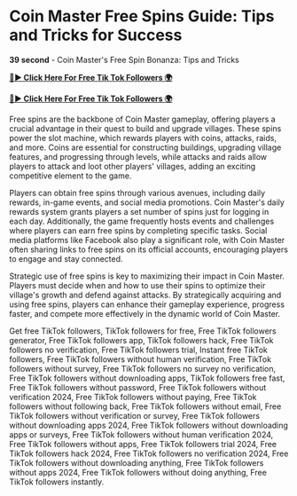 # Coin Master Free Spins Guide: Tips and Tricks for Success


**39 second** - Coin Master's Free Spin Bonanza: Tips and Tricks


[**🔴► Click Here For Free Tik Tok Followers 🌍**](https://jimaddadel.github.io/Coin)

[**🔴► Click Here For Free Tik Tok Followers 🌍**](https://jimaddadel.github.io/Coin)

Free spins are the backbone of Coin Master gameplay, offering players a crucial advantage in their quest to build and upgrade villages. These spins power the slot machine, which rewards players with coins, attacks, raids, and more. Coins are essential for constructing buildings, upgrading village features, and progressing through levels, while attacks and raids allow players to attack and loot other players' villages, adding an exciting competitive element to the game.

Players can obtain free spins through various avenues, including daily rewards, in-game events, and social media promotions. Coin Master's daily rewards system grants players a set number of spins just for logging in each day. Additionally, the game frequently hosts events and challenges where players can earn free spins by completing specific tasks. Social media platforms like Facebook also play a significant role, with Coin Master often sharing links to free spins on its official accounts, encouraging players to engage and stay connected.

Strategic use of free spins is key to maximizing their impact in Coin Master. Players must decide when and how to use their spins to optimize their village's growth and defend against attacks. By strategically acquiring and using free spins, players can enhance their gameplay experience, progress faster, and compete more effectively in the dynamic world of Coin Master.

Get free TikTok followers, TikTok followers for free, Free TikTok followers generator, Free TikTok followers app, TikTok followers hack, Free TikTok followers no verification, Free TikTok followers trial, Instant free TikTok followers, Free TikTok followers without human verification, Free TikTok followers without survey, Free TikTok followers no survey no verification, Free TikTok followers without downloading apps, TikTok followers free fast, Free TikTok followers without password, Free TikTok followers without verification 2024, Free TikTok followers without paying, Free TikTok followers without following back, Free TikTok followers without email, Free TikTok followers without verification or survey, Free TikTok followers without downloading apps 2024, Free TikTok followers without downloading apps or surveys, Free TikTok followers without human verification 2024, Free TikTok followers without apps, Free TikTok followers trial 2024, Free TikTok followers hack 2024, Free TikTok followers no verification 2024, Free TikTok followers without downloading anything, Free TikTok followers without apps 2024, Free TikTok followers without doing anything, Free TikTok followers instantly.
